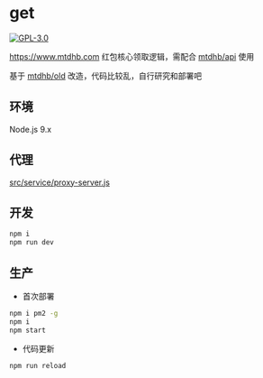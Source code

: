 # get

[![GPL-3.0](https://img.shields.io/badge/license-GPL--3.0-blue.svg)](LICENSE)

https://www.mtdhb.com 红包核心领取逻辑，需配合 [mtdhb/api](https://github.com/mtdhb/api) 使用

基于 [mtdhb/old](https://github.com/mtdhb/old) 改造，代码比较乱，自行研究和部署吧

## 环境

Node.js 9.x

## 代理

[src/service/proxy-server.js](src/service/proxy-server.js)

## 开发

```bash
npm i
npm run dev
```

## 生产

* 首次部署

```bash
npm i pm2 -g
npm i
npm start
```

* 代码更新

```bash
npm run reload
```
